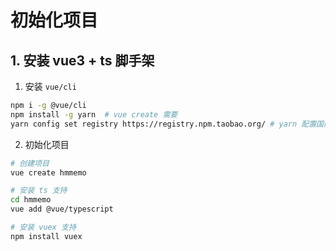 # 初始化项目

## 1. 安装 vue3 + ts 脚手架

1. 安装 `vue/cli`

```bash
npm i -g @vue/cli
npm install -g yarn  # vue create 需要
yarn config set registry https://registry.npm.taobao.org/ # yarn 配置国内源
```

2. 初始化项目

```bash
# 创建项目
vue create hmmemo

# 安装 ts 支持
cd hmmemo
vue add @vue/typescript

# 安装 vuex 支持
npm install vuex

```
